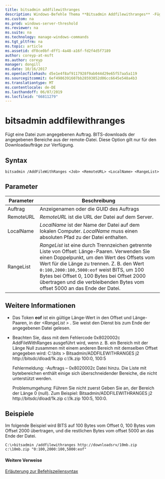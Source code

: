 ```yaml
---
title: bitsadmin addfilewithranges
description: Windows-Befehle Thema **Bitsadmin Addfilewithranges** -Fügt eine Datei zum angegebenen Auftrag. BITS-downloads der angegebenen Bereiche aus der remote-Datei.
ms.custom: na
ms.prod: windows-server-threshold
ms.reviewer: na
ms.suite: na
ms.technology: manage-windows-commands
ms.tgt_pltfrm: na
ms.topic: article
ms.assetid: df0ce0bf-dff1-4a48-a16f-fd2f4d5f7189
author: coreyp-at-msft
ms.author: coreyp
manager: dongill
ms.date: 10/16/2017
ms.openlocfilehash: d5e1e4f8af9117928f9ab044d29e65f57aa5a119
ms.sourcegitcommit: 6ef4986391607bb28593852d06cc6645e548a4b3
ms.translationtype: MT
ms.contentlocale: de-DE
ms.lasthandoff: 06/07/2019
ms.locfileid: "66811279"
---
```

# <a name="bitsadmin-addfilewithranges"></a>bitsadmin addfilewithranges

Fügt eine Datei zum angegebenen Auftrag. BITS-downloads der angegebenen Bereiche aus der remote-Datei. Diese Option gilt nur für den Downloadaufträge zur Verfügung.

## <a name="syntax"></a>Syntax

```
bitsadmin /AddFileWithRanges <Job> <RemoteURL> <LocalName> <RangeList>
```

## <a name="parameters"></a>Parameter

|Parameter|Beschreibung|
|---------|-----------|
|Auftrag|Anzeigenamen oder die GUID des Auftrags|
|RemoteURL|*RemoteURL* ist die URL der Datei auf dem Server.|
|LocalName|*LocalName* ist der Name der Datei auf dem lokalen Computer. *LocalName* muss einen absoluten Pfad zu der Datei enthalten.|
|RangeList|*RangeList* ist eine durch Trennzeichen getrennte Liste von Offset: Länge-Paaren. Verwenden Sie einen Doppelpunkt, um den Wert des Offsets vom Wert für die Länge zu trennen. Z. B. den Wert `0:100,2000:100,5000:eof` weist BITS, um 100 Bytes bei Offset 0, 100 Bytes bei Offset 2000 übertragen und die verbleibenden Bytes vom offset 5000 an das Ende der Datei.|

## <a name="more-information"></a>Weitere Informationen

-   Das Token **eof** ist ein gültige Länge-Wert in den Offset und Länge-Paaren, in der  *\<RangeList >* . Sie weist den Dienst bis zum Ende der angegebenen Datei gelesen.
-   Beachten Sie, dass mit dem Fehlercode 0x8020002c AddFileWithRanges ausgeführt wird, wenn z. B. ein Bereich mit der Länge Null zusammen mit einem anderen Bereich mit demselben Offset angegeben wird: C:\bits > Bitsadmin/ADDFILEWITHRANGES j2 http://bitsdc/dload/1k.zip c:\1k.zip 100:0, 100:5

    Fehlermeldung: -Auftrags – 0x8020002c Datei hinzu. Die Liste mit bytebereichen enthält einige sich überschneidender Bereiche, die nicht unterstützt werden.

    Problemumgehung: Führen Sie nicht zuerst Geben Sie an, der Bereich der Länge 0 (null). Zum Beispiel: Bitsadmin/ADDFILEWITHRANGES j2 http://bitsdc/dload/1k.zip c:\1k.zip 100:5, 100:0.

## <a name="examples"></a>Beispiele

Im folgende Beispiel wird BITS auf 100 Bytes vom Offset 0, 100 Bytes vom Offset 2000 übertragen, und die restlichen Bytes vom offset 5000 an das Ende der Datei.

```
C:\>bitsadmin /addfilewithranges http://downloadsrv/10mb.zip c:\10mb.zip "0:100,2000:100,5000:eof"
```

#### <a name="additional-references"></a>Weitere Verweise

[Erläuterung zur Befehlszeilensyntax](command-line-syntax-key.md)